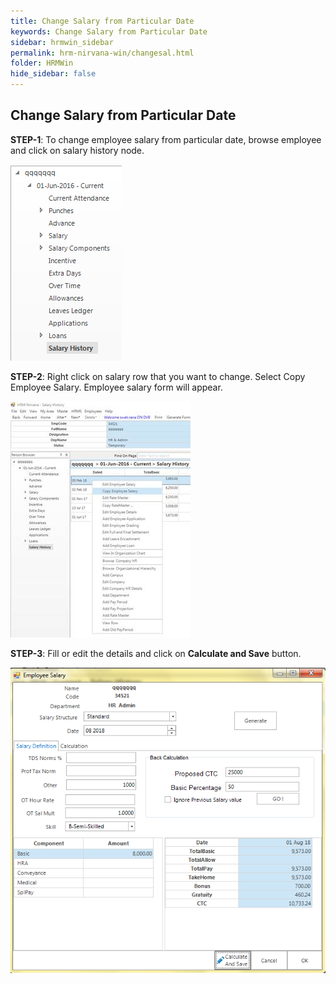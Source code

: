 ```yaml
---
title: Change Salary from Particular Date
keywords: Change Salary from Particular Date
sidebar: hrmwin_sidebar
permalink: hrm-nirvana-win/changesal.html
folder: HRMWin   
hide_sidebar: false
---
```


## Change Salary from Particular Date

**STEP-1**:  To change employee salary from particular date, browse employee and click on salary history node.

![](/images/salaryhistory.png)

**STEP-2**: Right click on salary row that you want to change. Select Copy Employee Salary. Employee salary form will appear.

![](/images/copyemployeesalary.jpg)

**STEP-3**:  Fill or edit the details and click on **Calculate and Save** button.

![](/images/calculatesave.png)
